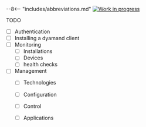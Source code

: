 --8<-- "includes/abbreviations.md"
[![Work in progress](https://img.shields.io/badge/status-wip-yellow)](https://www.repostatus.org/#wip)

TODO

- [ ] Authentication
- [ ] Installing a dyamand client
- [ ] Monitoring
    * [ ] Installations
    * [ ] Devices
    * [ ] health checks
- [ ] Management
    * [ ] Technologies
    * [ ] Configuration
    * [ ] Control
    * [ ] Applications

